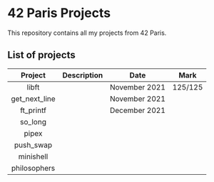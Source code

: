 # 42 Paris Projects

This repository contains all my projects from 42 Paris.

## List of projects

|    Project    | Description |      Date     |   Mark  |
|:-------------:|:-----------:|:-------------:|:-------:|
|     libft     |             | November 2021 | 125/125 |
| get_next_line |             | November 2021 |         |
|   ft_printf   |             | December 2021 |         |
|    so_long    |             |               |         |
|     pipex     |             |               |         |
|   push_swap   |             |               |         |
|   minishell   |             |               |         |
|  philosophers |             |               |         |
